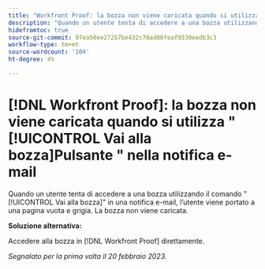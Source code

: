 ```yaml
---
title: "Workfront Proof: la bozza non viene caricata quando si utilizza il pulsante Vai alla bozza nella notifica e-mail"
description: "Quando un utente tenta di accedere a una bozza utilizzando il pulsante Vai alla bozza in una notifica e-mail, viene visualizzata una pagina grigia vuota. La bozza non viene caricata."
hidefromtoc: true
source-git-commit: 97ea50ee27257be432c78ad80feaf9339eedb3c3
workflow-type: tm+mt
source-wordcount: '104'
ht-degree: 4%

---
```



# [!DNL Workfront Proof]: la bozza non viene caricata quando si utilizza &quot;[!UICONTROL Vai alla bozza]Pulsante &quot; nella notifica e-mail

Quando un utente tenta di accedere a una bozza utilizzando il comando &quot;[!UICONTROL Vai alla bozza]&quot; in una notifica e-mail, l’utente viene portato a una pagina vuota e grigia. La bozza non viene caricata.

**Soluzione alternativa:**

Accedere alla bozza in [!DNL Workfront Proof] direttamente.

_Segnalato per la prima volta il 20 febbraio 2023._

